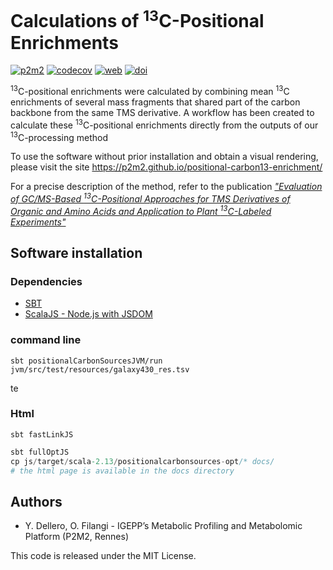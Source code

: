 # Calculations of <sup>13</sup>C-Positional Enrichments

[![p2m2](https://circleci.com/gh/p2m2/positional-carbon13-enrichment.svg?style=shield)](https://app.circleci.com/pipelines/github/p2m2)
[![codecov](https://codecov.io/gh/p2m2/positional-carbon13-enrichment/branch/develop/graph/badge.svg)](https://codecov.io/gh/p2m2/positional-carbon13-enrichment)
[![web](https://img.shields.io/badge/Web-Online-blue.svg)](https://p2m2.github.io/positional-carbon13-enrichment/)
[![doi](https://img.shields.io/badge/doi-10.3390/metabo13040466-blue.svg)](https://doi.org/10.3390/metabo13040466)

<sup>13</sup>C-positional enrichments were calculated by combining mean <sup>13</sup>C enrichments
of several mass fragments that shared part of the carbon backbone from the same TMS
derivative. A workflow has been created to calculate these <sup>13</sup>C-positional enrichments
directly from the outputs of our <sup>13</sup>C-processing method

To use the software without prior installation and obtain a visual rendering, please visit the site https://p2m2.github.io/positional-carbon13-enrichment/

For a precise description of the method, refer to the publication [*"Evaluation of GC/MS-Based <sup>13</sup>C-Positional Approaches for TMS Derivatives of Organic and Amino Acids and Application to Plant <sup>13</sup>C-Labeled Experiments"*](https://doi.org/10.3390/metabo13040466)

## Software installation
### Dependencies
- [SBT](https://www.scala-sbt.org/)
- [ScalaJS - Node.js with JSDOM](https://www.scala-js.org/doc/project/js-environments.html)

### command line

```shell
sbt positionalCarbonSourcesJVM/run jvm/src/test/resources/galaxy430_res.tsv
```
te
### Html

```shell 
sbt fastLinkJS 
```

```sbt 
sbt fullOptJS
cp js/target/scala-2.13/positionalcarbonsources-opt/* docs/
# the html page is available in the docs directory
```

## Authors
- Y. Dellero, O. Filangi - IGEPP’s Metabolic Profiling and Metabolomic Platform (P2M2, Rennes)


This code is released under the MIT License.



